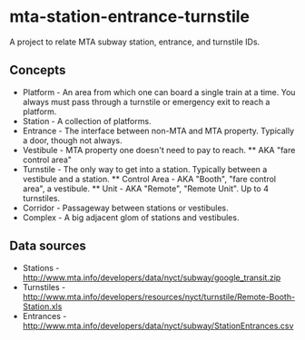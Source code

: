 mta-station-entrance-turnstile
==============================

A project to relate MTA subway station, entrance, and turnstile IDs.

Concepts
--------

* Platform - An area from which one can board a single train at a time. You always must pass through a turnstile or emergency exit to reach a platform.
* Station - A collection of platforms.
* Entrance - The interface between non-MTA and MTA property. Typically a door, though not always.
* Vestibule - MTA property one doesn't need to pay to reach.
** AKA "fare control area"
* Turnstile - The only way to get into a station. Typically between a vestibule and a station.
** Control Area - AKA "Booth", "fare control area", a vestibule.
** Unit - AKA "Remote", "Remote Unit". Up to 4 turnstiles.
* Corridor - Passageway between stations or vestibules.
* Complex - A big adjacent glom of stations and vestibules.

Data sources
------------

* Stations - http://www.mta.info/developers/data/nyct/subway/google_transit.zip
* Turnstiles - http://www.mta.info/developers/resources/nyct/turnstile/Remote-Booth-Station.xls
* Entrances - http://www.mta.info/developers/data/nyct/subway/StationEntrances.csv
